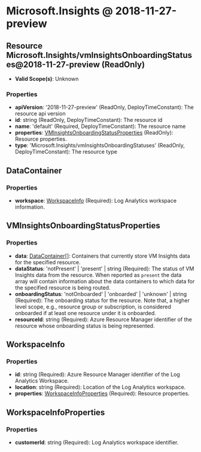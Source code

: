 # Microsoft.Insights @ 2018-11-27-preview

## Resource Microsoft.Insights/vmInsightsOnboardingStatuses@2018-11-27-preview (ReadOnly)
* **Valid Scope(s)**: Unknown
### Properties
* **apiVersion**: '2018-11-27-preview' (ReadOnly, DeployTimeConstant): The resource api version
* **id**: string (ReadOnly, DeployTimeConstant): The resource id
* **name**: 'default' (Required, DeployTimeConstant): The resource name
* **properties**: [VMInsightsOnboardingStatusProperties](#vminsightsonboardingstatusproperties) (ReadOnly): Resource properties.
* **type**: 'Microsoft.Insights/vmInsightsOnboardingStatuses' (ReadOnly, DeployTimeConstant): The resource type

## DataContainer
### Properties
* **workspace**: [WorkspaceInfo](#workspaceinfo) (Required): Log Analytics workspace information.

## VMInsightsOnboardingStatusProperties
### Properties
* **data**: [DataContainer](#datacontainer)[]: Containers that currently store VM Insights data for the specified resource.
* **dataStatus**: 'notPresent' | 'present' | string (Required): The status of VM Insights data from the resource. When reported as `present` the data array will contain information about the data containers to which data for the specified resource is being routed.
* **onboardingStatus**: 'notOnboarded' | 'onboarded' | 'unknown' | string (Required): The onboarding status for the resource. Note that, a higher level scope, e.g., resource group or subscription, is considered onboarded if at least one resource under it is onboarded.
* **resourceId**: string (Required): Azure Resource Manager identifier of the resource whose onboarding status is being represented.

## WorkspaceInfo
### Properties
* **id**: string (Required): Azure Resource Manager identifier of the Log Analytics Workspace.
* **location**: string (Required): Location of the Log Analytics workspace.
* **properties**: [WorkspaceInfoProperties](#workspaceinfoproperties) (Required): Resource properties.

## WorkspaceInfoProperties
### Properties
* **customerId**: string (Required): Log Analytics workspace identifier.


